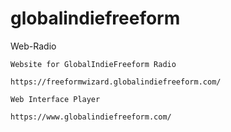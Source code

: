 # globalindiefreeform
Web-Radio

```
Website for GlobalIndieFreeform Radio

https://freeformwizard.globalindiefreeform.com/

Web Interface Player

https://www.globalindiefreeform.com/
```
